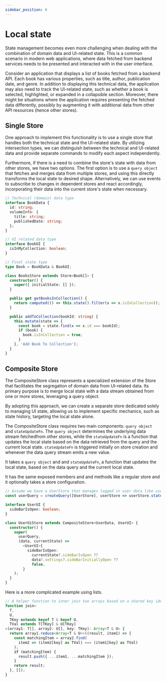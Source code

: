 ```yaml
---
sidebar_position: 6
---
```


# Local state

State management becomes even more challenging when dealing with the combination of domain data and UI-related state. This is a common scenario in modern web applications, where data fetched from backend services needs to be presented and interacted with in the user interface.

Consider an application that displays a list of books fetched from a backend API. Each book has various properties, such as title, author, publication date, and genre. In addition to displaying this technical data, the application may also need to track the UI-related state, such as whether a book is selected, highlighted, or expanded in a collapsible section. Moreover, there might be situations where the application requires presenting the fetched data differently, possibly by augmenting it with additional data from other API resources (hence other stores).

## Single Store

One approach to implement this functionality is to use a single store that handles both the technical state and the UI-related state. By utilizing intersection types, we can distinguish between the technical and UI-related data and provide separate commands to modify each aspect independently.

Furthermore, if there is a need to combine the store's state with data from other stores, we have two options. The first option is to use a `query object` that fetches and merges data from multiple stores, and using this directly transforms the local state to desired shape. Alternatively, we can use events to subscribe to changes in dependent stores and react accordingly, incorporating their data into the current store's state when necessary.

```typescript
// Technical (domain) data type
interface BookData {
  id: string;
  volumeInfo: {
    title: string;
    publishedDate: string;
  };
}

// UI related data type
interface BookUI {
  isInMyCollection: boolean;
}

// Final state type
type Book = BookData & BookUI;

class BooksStore extends Store<Book[]> {
  constructor() {
    super({ initialState: [] });
  }

  public get getBooksInCollection() {
    return computed(() => this.state().filter(x => x.isInCollection));
  }

  public addToCollection(bookId: string) {
    this.mutate(state => {
      const book = state.find(x => x.id === bookId);
      if (book) {
        book.isInCollection = true;
      }
    }, 'Add Book To Collection');
  }
}
```

## Composite Store

The CompositeStore class represents a specialized extension of the Store that facilitates the segregation of domain data from UI-related data. Its primary purpose is to merge local state with a data stream obtained from one or more stores, leveraging a query object.

By adopting this approach, we can create a separate store dedicated solely to managing UI state, allowing us to implement specific mechanics, such as state history, targeting the local state alone.

The CompositeStore class requires two main components: `query object` and `stateUpdateFn`. The `query object` determines the underlying data stream fetchedfrom other stores, while the `stateUpdateFn` is a function that updates the local state based on the data retrieved from the query and the current local state. `stateUpdateFn` is triggered initially on store creation and whenever the data query stream emits a new value.

It takes a `query object` and and `stateUpdateFn`, a function that updates the local state, based on the data query and the current local state.

It has the same exposed members and and methods like a regular store and it optionally takes a store configuration.

```typescript
// Assume we have a UserStore that manages logged in user data like user preferences
const userQuery = createQuery([UserStore], userStore => userStore.state());

interface UserUI {
  sideBarIsOpen: boolean;
}

class UserUiStore extends CompositeStore<UserData, UserUI> {
  constructor() {
    super(
      userQuery,
      (data, currentState) =>
        <UserUI>{
          sideBarIsOpen:
            currentState?.sideBarIsOpen ??
            data?.settings?.sideBarInitiallyOpen ??
            false,
        }
    );
  }
}
```

Here is a more complicated example using lists.

```typescript
// A helper function to inner join two arrays based on a shared key identifier
function join<
  T,
  U,
  TKey extends keyof T & keyof U,
  TVal extends T[TKey] & U[TKey]
>(array1: T[], array2: U[], key: TKey): Array<T & U> {
  return array1.reduce<Array<T & U>>((result, item1) => {
    const matchingItem = array2.find(
      item2 => (item2[key] as TVal) === (item1[key] as TVal)
    );
    if (matchingItem) {
      result.push({ ...item1, ...matchingItem });
    }
    return result;
  }, []);
}
```

